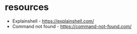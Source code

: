 # resources

* Explainshell - https://explainshell.com/
* Command not found - https://command-not-found.com/
